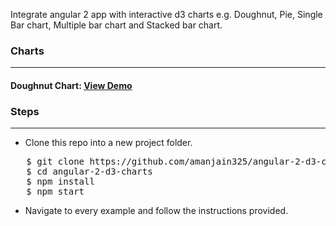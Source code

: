 Integrate angular 2 app with interactive d3 charts e.g. Doughnut, Pie, Single Bar chart, Multiple bar chart and Stacked bar chart.

<h3>Charts</h3><hr>
<h4>Doughnut Chart:  <a target="_blank" href="https://plnkr.co/edit/avvvNelREDhFdKCTe8eh?p=preview">View Demo</a></h4>

<h3>Steps</h3><hr>
<ul>
  <li>Clone this repo into a new project folder.</li>
  </ul>
<pre>   $ git clone https://github.com/amanjain325/angular-2-d3-charts.git
   $ cd angular-2-d3-charts
   $ npm install
   $ npm start</pre>
   <ul>
  <li> Navigate to every example and follow the instructions provided.</li>
</ul>
